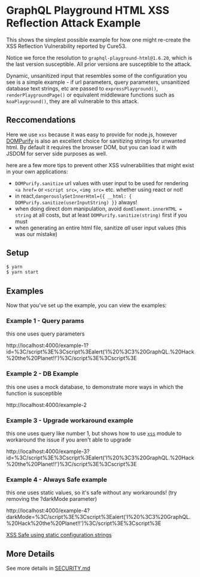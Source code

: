 # GraphQL Playground HTML XSS Reflection Attack Example

This shows the simplest possible example for how one might re-create the XSS Reflection Vulnerability reported by Cure53.

Notice we force the resolution to `graphql-playground-html@1.6.20`, which is the last version susceptible. All prior versions are susceptible to the attack.

Dynamic, unsanitized input that resembles some of the configuration you see is a simple example - if url parameters, query parameters, unsanitized database text strings, etc are passed to `expressPlayground()`, `renderPlaygroundPage()` or equivalent middleware functions such as `koaPlayground()`, they are all vulnerable to this attack.

## Reccomendations

Here we use `xss` because it was easy to provide for node.js, however [DOMPurify](https://github.com/cure53/DOMPurify) is also an excellent choice for sanitizing strings for unwanted html. By default it requires the browser DOM, but you can load it with JSDOM for server side purposes as well.

here are a few more tips to prevent other XSS vulnerabilities that might exist in your own applications:

- `DOMPurify.sanitize` url values with user input to be used for rendering `<a href=` or `<script src=`, `<img src=` etc. whether using react or not!
- in react,`dangerouslySetInnerHtml={{ __html: { DOMPurify.sanitize(userInputString) }}` always!
- when doing direct dom manipulation, avoid `domElement.innerHTML = string` at all costs, but at least `DOMPurify.sanitize(string)` first if you must
- when generating an entire html file, sanitize *all* user input values (this was our mistake)

## Setup

```sh
$ yarn
$ yarn start
```

## Examples

Now that you've set up the example, you can view the examples:

### Example 1 - Query params

this one uses query parameters

http://localhost:4000/example-1?id=%3C/script%3E%3Cscript%3Ealert('I%20%3C3%20GraphQL.%20Hack%20the%20Planet!!')%3C/script%3E%3Cscript%3E

### Example 2 - DB Example

this one uses a mock database, to demonstrate more ways in which the function is susceptible

http://localhost:4000/example-2

### Example 3 - Upgrade workaround example

this one uses query like number 1, but shows how to use [`xss`](https://npmjs.com/xss) module to workaround the issue if you aren't able to upgrade

http://localhost:4000/example-3?id=%3C/script%3E%3Cscript%3Ealert('I%20%3C3%20GraphQL.%20Hack%20the%20Planet!!')%3C/script%3E%3Cscript%3E

### Example 4 - Always Safe example

this one uses static values, so it's safe without any workarounds! (try removing the ?darkMode parameter)

http://localhost:4000/example-4?darkMode=%3C/script%3E%3Cscript%3Ealert('I%20%3C3%20GraphQL.%20Hack%20the%20Planet!!')%3C/script%3E%3Cscript%3E

[XSS Safe using static configuration strings]("http://localhost:4000/example-3?darkMode")

## More Details

See more details in [SECURITY.md](../../../../SECURITY.md)
